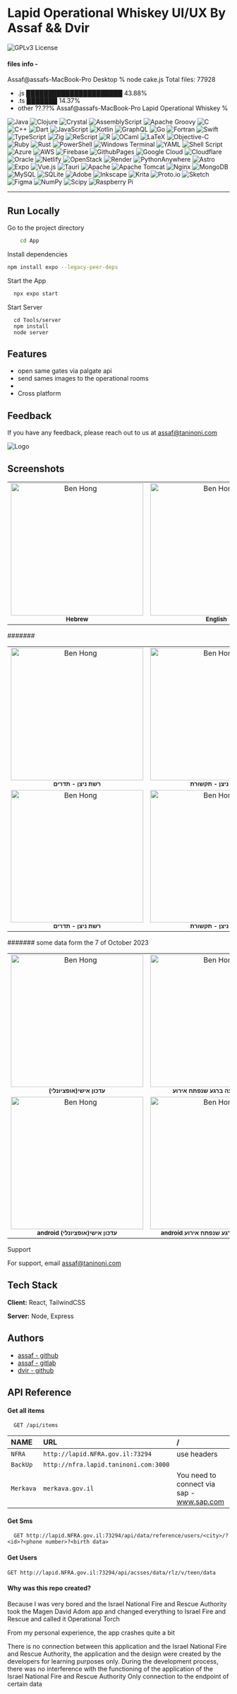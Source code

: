 
# Lapid Operational Whiskey UI/UX By Assaf && Dvir 
![GPLv3 License](https://img.shields.io/badge/License-GPL%20v3-yellow.svg)

#### files info -

Assaf@assafs-MacBook-Pro Desktop % node cake.js
Total files: 77928
- .js    ██████████████████████                             43.88%
- .ts    ███████                                            14.37%
- other                                                     ??.??%
Assaf@assafs-MacBook-Pro Lapid Operational Whiskey %


![Java](https://img.shields.io/badge/java-%23ED8B00.svg?style=for-the-badge&logo=openjdk&logoColor=white) ![Clojure](https://img.shields.io/badge/Clojure-%23Clojure.svg?style=for-the-badge&logo=Clojure&logoColor=Clojure) ![Crystal](https://img.shields.io/badge/crystal-%23000000.svg?style=for-the-badge&logo=crystal&logoColor=white) ![AssemblyScript](https://img.shields.io/badge/assembly%20script-%23000000.svg?style=for-the-badge&logo=assemblyscript&logoColor=white) ![Apache Groovy](https://img.shields.io/badge/Apache%20Groovy-4298B8.svg?style=for-the-badge&logo=Apache+Groovy&logoColor=white) ![C](https://img.shields.io/badge/c-%2300599C.svg?style=for-the-badge&logo=c&logoColor=white) ![C++](https://img.shields.io/badge/c++-%2300599C.svg?style=for-the-badge&logo=c%2B%2B&logoColor=white) ![Dart](https://img.shields.io/badge/dart-%230175C2.svg?style=for-the-badge&logo=dart&logoColor=white) ![JavaScript](https://img.shields.io/badge/javascript-%23323330.svg?style=for-the-badge&logo=javascript&logoColor=%23F7DF1E) ![Kotlin](https://img.shields.io/badge/kotlin-%237F52FF.svg?style=for-the-badge&logo=kotlin&logoColor=white) ![GraphQL](https://img.shields.io/badge/-GraphQL-E10098?style=for-the-badge&logo=graphql&logoColor=white) ![Go](https://img.shields.io/badge/go-%2300ADD8.svg?style=for-the-badge&logo=go&logoColor=white) ![Fortran](https://img.shields.io/badge/Fortran-%23734F96.svg?style=for-the-badge&logo=fortran&logoColor=white) ![Swift](https://img.shields.io/badge/swift-F54A2A?style=for-the-badge&logo=swift&logoColor=white) ![TypeScript](https://img.shields.io/badge/typescript-%23007ACC.svg?style=for-the-badge&logo=typescript&logoColor=white) ![Zig](https://img.shields.io/badge/Zig-%23F7A41D.svg?style=for-the-badge&logo=zig&logoColor=white) ![ReScript](https://img.shields.io/badge/rescript-%2314162c?style=for-the-badge&logo=rescript&logoColor=e34c4c) ![R](https://img.shields.io/badge/r-%23276DC3.svg?style=for-the-badge&logo=r&logoColor=white) ![OCaml](https://img.shields.io/badge/OCaml-%23E98407.svg?style=for-the-badge&logo=ocaml&logoColor=white) ![LaTeX](https://img.shields.io/badge/latex-%23008080.svg?style=for-the-badge&logo=latex&logoColor=white) ![Objective-C](https://img.shields.io/badge/OBJECTIVE--C-%233A95E3.svg?style=for-the-badge&logo=apple&logoColor=white) ![Ruby](https://img.shields.io/badge/ruby-%23CC342D.svg?style=for-the-badge&logo=ruby&logoColor=white) ![Rust](https://img.shields.io/badge/rust-%23000000.svg?style=for-the-badge&logo=rust&logoColor=white) ![PowerShell](https://img.shields.io/badge/PowerShell-%235391FE.svg?style=for-the-badge&logo=powershell&logoColor=white) ![Windows Terminal](https://img.shields.io/badge/Windows%20Terminal-%234D4D4D.svg?style=for-the-badge&logo=windows-terminal&logoColor=white) ![YAML](https://img.shields.io/badge/yaml-%23ffffff.svg?style=for-the-badge&logo=yaml&logoColor=151515) ![Shell Script](https://img.shields.io/badge/shell_script-%23121011.svg?style=for-the-badge&logo=gnu-bash&logoColor=white) ![Azure](https://img.shields.io/badge/azure-%230072C6.svg?style=for-the-badge&logo=microsoftazure&logoColor=white) ![AWS](https://img.shields.io/badge/AWS-%23FF9900.svg?style=for-the-badge&logo=amazon-aws&logoColor=white) ![Firebase](https://img.shields.io/badge/firebase-%23039BE5.svg?style=for-the-badge&logo=firebase) ![GithubPages](https://img.shields.io/badge/github%20pages-121013?style=for-the-badge&logo=github&logoColor=white) ![Google Cloud](https://img.shields.io/badge/GoogleCloud-%234285F4.svg?style=for-the-badge&logo=google-cloud&logoColor=white) ![Cloudflare](https://img.shields.io/badge/Cloudflare-F38020?style=for-the-badge&logo=Cloudflare&logoColor=white) ![Oracle](https://img.shields.io/badge/Oracle-F80000?style=for-the-badge&logo=oracle&logoColor=white) ![Netlify](https://img.shields.io/badge/netlify-%23000000.svg?style=for-the-badge&logo=netlify&logoColor=#00C7B7) ![OpenStack](https://img.shields.io/badge/Openstack-%23f01742.svg?style=for-the-badge&logo=openstack&logoColor=white) ![Render](https://img.shields.io/badge/Render-%46E3B7.svg?style=for-the-badge&logo=render&logoColor=white) ![PythonAnywhere](https://img.shields.io/badge/pythonanywhere-%232F9FD7.svg?style=for-the-badge&logo=pythonanywhere&logoColor=151515) ![Astro](https://img.shields.io/badge/astro-%232C2052.svg?style=for-the-badge&logo=astro&logoColor=white) ![Expo](https://img.shields.io/badge/expo-1C1E24?style=for-the-badge&logo=expo&logoColor=#D04A37) ![Vue.js](https://img.shields.io/badge/vue.js-%2335495e.svg?style=for-the-badge&logo=vuedotjs&logoColor=%234FC08D) ![Tauri](https://img.shields.io/badge/tauri-%2324C8DB.svg?style=for-the-badge&logo=tauri&logoColor=%23FFFFFF) ![Apache](https://img.shields.io/badge/apache-%23D42029.svg?style=for-the-badge&logo=apache&logoColor=white) ![Apache Tomcat](https://img.shields.io/badge/apache%20tomcat-%23F8DC75.svg?style=for-the-badge&logo=apache-tomcat&logoColor=black) ![Nginx](https://img.shields.io/badge/nginx-%23009639.svg?style=for-the-badge&logo=nginx&logoColor=white) ![MongoDB](https://img.shields.io/badge/MongoDB-%234ea94b.svg?style=for-the-badge&logo=mongodb&logoColor=white) ![MySQL](https://img.shields.io/badge/mysql-4479A1.svg?style=for-the-badge&logo=mysql&logoColor=white) ![SQLite](https://img.shields.io/badge/sqlite-%2307405e.svg?style=for-the-badge&logo=sqlite&logoColor=white) ![Adobe](https://img.shields.io/badge/adobe-%23FF0000.svg?style=for-the-badge&logo=adobe&logoColor=white) ![Inkscape](https://img.shields.io/badge/Inkscape-e0e0e0?style=for-the-badge&logo=inkscape&logoColor=080A13) ![Krita](https://img.shields.io/badge/Krita-203759?style=for-the-badge&logo=krita&logoColor=EEF37B) ![Proto.io](https://img.shields.io/badge/Proto.io-161637?style=for-the-badge&logo=proto.io&logoColor=00e5ff) ![Sketch](https://img.shields.io/badge/Sketch-FFB387?style=for-the-badge&logo=sketch&logoColor=black) ![Figma](https://img.shields.io/badge/figma-%23F24E1E.svg?style=for-the-badge&logo=figma&logoColor=white) ![NumPy](https://img.shields.io/badge/numpy-%23013243.svg?style=for-the-badge&logo=numpy&logoColor=white) ![Scipy](https://img.shields.io/badge/SciPy-%230C55A5.svg?style=for-the-badge&logo=scipy&logoColor=%white) ![Raspberry Pi](https://img.shields.io/badge/-RaspberryPi-C51A4A?style=for-the-badge&logo=Raspberry-Pi)


------------------------------------------------------
## Run Locally


Go to the project directory

```bash
    cd App 
```

Install dependencies

```bash
npm install expo --legacy-peer-deps
```

Start the App

```bash
  npx expo start
```
Start Server
```
  cd Tools/server
  npm install
  node server
```

## Features

- open same gates via palgate api 
- send sames images to the operational rooms
- 
- Cross platform


## Feedback

If you have any feedback, please reach out to us at assaf@taninoni.com


![Logo](https://i.ibb.co/thCxSt2/kanfi-fire.png)


## Screenshots
<table>
  <tr>
    <td align="center"><img src="https://i.ibb.co/M73Vwk2/he.png" width="300px;" alt="Ben Hong"/><br /><sub><b>Hebrew</td>
    <td align="center"><img src="https://i.ibb.co/KLQk5PK/en.png" width="300px;" alt="Ben Hong"/><br /><sub><b>English</td>
    <td align="center"><img src="https://i.ibb.co/DMHxvmk/es.png" width="300px;" alt="Ben Hong"/><br /><sub><b>Spanish</td>
    <td align="center"><img src="https://i.ibb.co/ZgN987P/it.png" width="300px;" alt="Ben Hong"/><br /><sub><b>italian</td>
    <td align="center"><img src="https://i.ibb.co/Bq55rLY/fr.png" width="300px;" alt="Ben Hong"/><br /><sub><b>french</td>
    <td align="center"><img src="https://i.ibb.co/C87yzfb/rs.png" width="300px;" alt="Ben Hong"/><br /><sub><b>russian</td>
  </tr>
</table>

#######
<table>
  <tr>
    <td align="center"><img src="https://i.ibb.co/DQ7L1LJ/list.png" width="300px;" alt="Ben Hong"/><br /><sub><b>רשת ניצן - תדרים</td>
    <td align="center"><img src="https://i.ibb.co/h10h5dc/apx.png" width="300px;" alt="Ben Hong"/><br /><sub><b>רשת ניצן - תקשורת</td>
    <td align="center"><img src="https://i.ibb.co/9ZWL8pT/main.png" width="300px;" alt="Ben Hong"/><br /><sub><b>מסך ראשי</td>
    <td align="center"><img src="https://i.ibb.co/L5HbDN5/shift.png" width="300px;" alt="Ben Hong"/><br /><sub><b>כניסה למשמרת </td>
  </tr>
  <tr>
    <td align="center"><img src="https://i.ibb.co/mb2267v/Screenshot-1720398021.png" width="300px;" alt="Ben Hong"/><br /><sub><b>רשת ניצן - תדרים</td>
    <td align="center"><img src="https://i.ibb.co/h10h5dc/apx.png" width="300px;" alt="Ben Hong"/><br /><sub><b>רשת ניצן - תקשורת</td>
    <td align="center"><img src="https://i.ibb.co/GkPNTht/Screenshot-1720397914.png" width="300px;" alt="Ben Hong"/><br /><sub><b>מסך ראשי</td>
    <td align="center"><img src="https://i.ibb.co/6sndsHT/Screenshot-1720398076.png" width="300px;" alt="Ben Hong"/><br /><sub><b>כניסה למשמרת </td>
  </tr>


</table


####### some data form the 7 of October 2023
<table>
  <tr>
    <td align="center"><img src="https://i.ibb.co/cNVyTSN/smsmain.png" width="300px;" alt="Ben Hong"/><br /><sub><b>עדכון אישי(אופציונלי)</td>
    <td align="center"><img src="https://i.ibb.co/5nB4XR3/alert2.png" width="300px;" alt="Ben Hong"/><br /><sub><b>קבלת התרעה ברגע שנפתח אירוע</td>
    <td align="center"><img src="https://i.ibb.co/6ZcXxXV/a.png" width="300px;" alt="Ben Hong"/><br /><sub><b> התרעה בדיקה</td>
  </tr>
  <tr>
    <td align="center"><img src="https://i.ibb.co/ZhXKbz1/Screenshot-1720397737.png" width="300px;" alt="Ben Hong"/><br /><sub><b>android עדכון אישי(אופציונלי)</td>
    <td align="center"><img src="https://i.ibb.co/cJCNZd7/Screenshot-1720397791.png" width="300px;" alt="Ben Hong"/><br /><sub><b>android קבלת התרעה ברגע שנפתח אירוע</td>
    <td align="center"><img src="https://i.ibb.co/XFjgXBv/Screenshot-1720397364.png" width="300px;" alt="Ben Hong"/><br /><sub><b> android התרעה בדיקה</td>
  </tr>
</table

## Support

For support, email assaf@taninoni.com


## Tech Stack

**Client:** React, TailwindCSS

**Server:** Node, Express


## Authors

- [assaf - github](https://www.github.com/assafgold1)
- [assaf - gitlab](https://gitlab.com/assafg41)
- [dvir - github](https://github.com/pizzabossxd)

## API Reference

#### Get all items

```http
  GET /api/items
```

| NAME | URL     | / 
| :-------- | :-------                       |:------
| `NFRA` | `http://lapid.NFRA.gov.il:73294` | use headers
| `BackUp` | `http://nfra.lapid.taninoni.com:3000` ||use headers
| `Merkava` | `merkava.gov.il` |You need to connect via sap  -  www.sap.com|

#### Get Sms

```http
  GET http://lapid.NFRA.gov.il:73294/api/data/reference/users/<city>/?<id>?<phone number>?<birth data>
```

#### Get Users

```http
GET http://lapid.NFRA.gov.il:73294/api/acsses/data/rlz/v/teen/data
```
#### Why was this repo created?

Because I was very bored and the Israel National Fire and Rescue Authority took the Magen David Adom app and changed everything to Israel Fire and Rescue and called it Operational Torch

From my personal experience, the app crashes quite a bit

There is no connection between this application and the Israel National Fire and Rescue Authority, the application and the design were created by the developers for learning purposes only. During the development process, there was no interference with the functioning of the application of the Israel National Fire and Rescue Authority
Only connection to the endpoint of certain data





